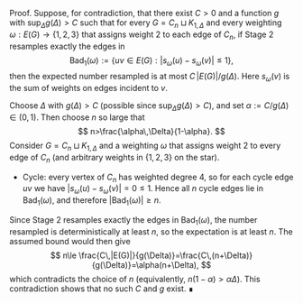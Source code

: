 Proof. Suppose, for contradiction, that there exist $C>0$ and a function $g$ with $\sup_\Delta g(\Delta)>C$ such that for every $G=C_n\sqcup K_{1,\Delta}$ and every weighting $\omega:E(G)\to\{1,2,3\}$ that assigns weight $2$ to each edge of $C_n$, if Stage 2 resamples exactly the edges in
$$\operatorname{Bad}_1(\omega):=\{uv\in E(G): |s_\omega(u)-s_\omega(v)|\le1\},$$
then the expected number resampled is at most $C\,|E(G)|/g(\Delta)$. Here $s_\omega(v)$ is the sum of weights on edges incident to $v$.

Choose $\Delta$ with $g(\Delta)>C$ (possible since $\sup_\Delta g(\Delta)>C$), and set $\alpha:=C/g(\Delta)\in(0,1)$. Then choose $n$ so large that
$$ n>\frac{\alpha\,\Delta}{1-\alpha}. $$
Consider $G=C_n\sqcup K_{1,\Delta}$ and a weighting $\omega$ that assigns weight $2$ to every edge of $C_n$ (and arbitrary weights in $\{1,2,3\}$ on the star).

- Cycle: every vertex of $C_n$ has weighted degree $4$, so for each cycle edge $uv$ we have $|s_\omega(u)-s_\omega(v)|=0\le1$. Hence all $n$ cycle edges lie in $\operatorname{Bad}_1(\omega)$, and therefore $|\operatorname{Bad}_1(\omega)|\ge n$.

Since Stage 2 resamples exactly the edges in $\operatorname{Bad}_1(\omega)$, the number resampled is deterministically at least $n$, so the expectation is at least $n$. The assumed bound would then give
$$ n\le \frac{C\,|E(G)|}{g(\Delta)}=\frac{C\,(n+\Delta)}{g(\Delta)}=\alpha(n+\Delta), $$
which contradicts the choice of $n$ (equivalently, $n(1-\alpha)>\alpha\Delta$). This contradiction shows that no such $C$ and $g$ exist. ∎